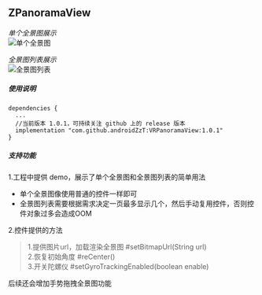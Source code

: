 ZPanoramaView
---

*单个全景图展示*  
![单个全景图](./1.gif)

*全景图列表展示*  
![全景图列表](./2.gif)

##### 使用说明

```
dependencies {
  ...
  //当前版本 1.0.1，可持续关注 github 上的 release 版本
  implementation "com.github.androidZzT:VRPanoramaView:1.0.1" 
}
```

##### 支持功能

1.工程中提供 demo，展示了单个全景图和全景图列表的简单用法
   * 单个全景图像使用普通的控件一样即可
   * 全景图列表需要根据需求决定一页最多显示几个，然后手动复用控件，否则控件对象过多会造成OOM


2.控件提供的方法

> 1.提供图片url，加载渲染全景图 #setBitmapUrl(String url)  
> 2.恢复初始角度 #reCenter()  
> 3.开关陀螺仪 #setGyroTrackingEnabled(boolean enable)

后续还会增加手势拖拽全景图功能

